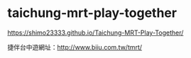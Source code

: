 # taichung-mrt-play-together
https://shimo23333.github.io/Taichung-MRT-Play-Together/

捷伴台中遊網址：http://www.biiu.com.tw/tmrt/
